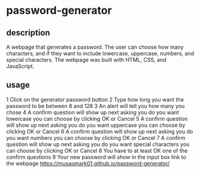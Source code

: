 # password-generator
## description 
A webpage that generates a password. The user can choose how many characters, and if they want to include lowercase, uppercase, numbers, and special characters. The webpage was built with HTML, CSS, and JavaScript.
## usage 
1 Click on the generator password button
2 Type how long you want the password to be between 8 and 128
3 An alert will tell you how many you chose
4 A confirm question will show up next asking you do you want lowercase you can choose by clicking OK or Cancel
5 A confirm question will show up next asking you do you want uppercase you can choose by clicking OK or Cancel
6 A confirm question will show up next asking you do you want numbers you can choose by clicking OK or Cancel
7 A confirm question will show up next asking you do you want special characters you can choose by clicking OK or Cancel
8 You have to at least OK one of the confirm questions 
9 Your new password will show in the input box
link to the webpage https://musaomark01.github.io/password-generator/
